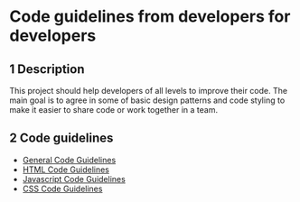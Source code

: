 # Code guidelines from developers for developers

## 1 Description

This project should help developers of all levels to improve their code. The main goal is to agree in some of basic design patterns and code styling to make it easier to share code or work together in a team.

## 2 Code guidelines

- [General Code Guidelines](languages/general-guidelines.md)
- [HTML Code Guidelines](languages/html/guidelines.md)
- [Javascript Code Guidelines](languages/js/guidelines.md)
- [CSS Code Guidelines](languages/css/guidelines.md)
